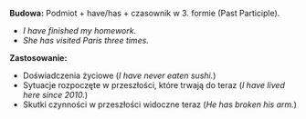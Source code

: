 
**Budowa:** Podmiot + have/has + czasownik w 3. formie (Past Participle).

- _I have finished my homework._
- _She has visited Paris three times._

**Zastosowanie:**

- Doświadczenia życiowe (_I have never eaten sushi._)
- Sytuacje rozpoczęte w przeszłości, które trwają do teraz (_I have lived here since 2010._)
- Skutki czynności w przeszłości widoczne teraz (_He has broken his arm._)